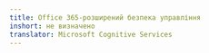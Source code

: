 ```yaml
---
title: Office 365-розширений безпека управління
inshort: не визначено
translator: Microsoft Cognitive Services
---
```




